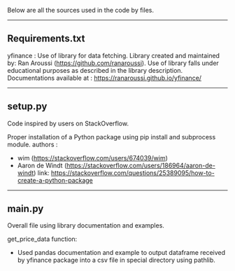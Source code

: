 Below are all the sources used in the code by files.

----------------
Requirements.txt
----------------
yfinance : Use of library for data fetching. Library created and maintained by: Ran Aroussi (https://github.com/ranaroussi). Use of library falls under educational purposes as described in the library description. Documentations available at : https://ranaroussi.github.io/yfinance/

---------------
setup.py
---------------
Code inspired by users on StackOverflow.

Proper installation of a Python package using pip install and subprocess module.
authors :
- wim (https://stackoverflow.com/users/674039/wim)
- Aaron de Windt (https://stackoverflow.com/users/186964/aaron-de-windt)
link:
https://stackoverflow.com/questions/25389095/how-to-create-a-python-package

----------------
main.py
----------------

Overall file using library documentation and examples.

get_price_data function:
- Used pandas documentation and example to output dataframe received by yfinance package into a csv file in special directory using pathlib.